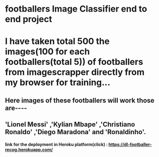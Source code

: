 # footballers Image Classifier end to end project



# I have taken total 500 the images(100 for each footballers(total 5)) of footballers from imagescrapper directly from my browser for training...
## Here images of these footballers will work those are---- 
## 'Lionel Messi' ,'Kylian Mbape' ,'Christiano Ronaldo' ,'Diego Maradona' and 'Ronaldinho'.

#### link for the deployment in Heroku platform(click) :   https://dl-footballer-recog.herokuapp.com/
